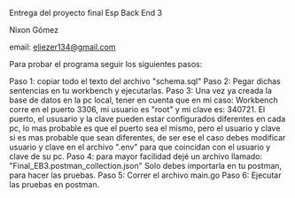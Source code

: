 Entrega del proyecto final Esp Back End 3

Nixon Gómez

email: eliezer134@gmail.com 

Para probar el programa seguir los siguientes pasos:

Paso 1: copiar todo el texto del archivo "schema.sql"
Paso 2: Pegar dichas sentencias en tu workbench y ejecutarlas.
Paso 3: Una vez ya creada la base de datos en la pc local,
tener en cuenta que en mi caso: Workbench corre en el puerto 3306,
mi usuario es "root" y mi clave es: 340721.
El puerto, el ususario y la clave pueden estar configurados
diferentes en cada pc, lo mas probable es que el puerto sea el mismo,
pero el usuario y clave si es mas probable que sean diferentes, de ser
ese el caso debes modificar usuario y clave en el archivo ".env"
para que coincidan con el usuario y clave de su pc.
Paso 4: para mayor facilidad dejé un archivo llamado: "Final_EB3.postman_collection.json"
Solo debes importarla en tu postman, para hacer las pruebas.
Paso 5: Correr el archivo main.go
Paso 6: Ejecutar las pruebas en postman.

